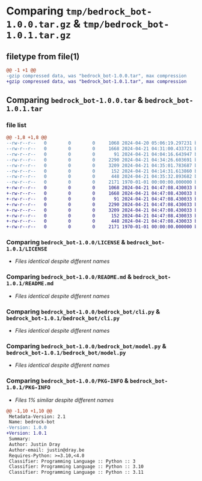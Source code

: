 # Comparing `tmp/bedrock_bot-1.0.0.tar.gz` & `tmp/bedrock_bot-1.0.1.tar.gz`

## filetype from file(1)

```diff
@@ -1 +1 @@
-gzip compressed data, was "bedrock_bot-1.0.0.tar", max compression
+gzip compressed data, was "bedrock_bot-1.0.1.tar", max compression
```

## Comparing `bedrock_bot-1.0.0.tar` & `bedrock_bot-1.0.1.tar`

### file list

```diff
@@ -1,8 +1,8 @@
--rw-r--r--   0        0        0     1068 2024-04-20 05:06:19.297231 bedrock_bot-1.0.0/LICENSE
--rw-r--r--   0        0        0     1668 2024-04-21 04:31:00.433721 bedrock_bot-1.0.0/README.md
--rw-r--r--   0        0        0       91 2024-04-21 04:04:16.643947 bedrock_bot-1.0.0/bedrock_bot/__init__.py
--rw-r--r--   0        0        0     2290 2024-04-21 04:34:26.603691 bedrock_bot-1.0.0/bedrock_bot/cli.py
--rw-r--r--   0        0        0     3209 2024-04-21 04:35:01.783687 bedrock_bot-1.0.0/bedrock_bot/model.py
--rw-r--r--   0        0        0      152 2024-04-21 04:14:31.613860 bedrock_bot-1.0.0/bedrock_bot/util.py
--rw-r--r--   0        0        0      448 2024-04-21 04:35:32.893682 bedrock_bot-1.0.0/pyproject.toml
--rw-r--r--   0        0        0     2171 1970-01-01 00:00:00.000000 bedrock_bot-1.0.0/PKG-INFO
+-rw-r--r--   0        0        0     1068 2024-04-21 04:47:08.430033 bedrock_bot-1.0.1/LICENSE
+-rw-r--r--   0        0        0     1668 2024-04-21 04:47:08.430033 bedrock_bot-1.0.1/README.md
+-rw-r--r--   0        0        0       91 2024-04-21 04:47:08.430033 bedrock_bot-1.0.1/bedrock_bot/__init__.py
+-rw-r--r--   0        0        0     2290 2024-04-21 04:47:08.430033 bedrock_bot-1.0.1/bedrock_bot/cli.py
+-rw-r--r--   0        0        0     3209 2024-04-21 04:47:08.430033 bedrock_bot-1.0.1/bedrock_bot/model.py
+-rw-r--r--   0        0        0      152 2024-04-21 04:47:08.430033 bedrock_bot-1.0.1/bedrock_bot/util.py
+-rw-r--r--   0        0        0      448 2024-04-21 04:47:08.430033 bedrock_bot-1.0.1/pyproject.toml
+-rw-r--r--   0        0        0     2171 1970-01-01 00:00:00.000000 bedrock_bot-1.0.1/PKG-INFO
```

### Comparing `bedrock_bot-1.0.0/LICENSE` & `bedrock_bot-1.0.1/LICENSE`

 * *Files identical despite different names*

### Comparing `bedrock_bot-1.0.0/README.md` & `bedrock_bot-1.0.1/README.md`

 * *Files identical despite different names*

### Comparing `bedrock_bot-1.0.0/bedrock_bot/cli.py` & `bedrock_bot-1.0.1/bedrock_bot/cli.py`

 * *Files identical despite different names*

### Comparing `bedrock_bot-1.0.0/bedrock_bot/model.py` & `bedrock_bot-1.0.1/bedrock_bot/model.py`

 * *Files identical despite different names*

### Comparing `bedrock_bot-1.0.0/PKG-INFO` & `bedrock_bot-1.0.1/PKG-INFO`

 * *Files 1% similar despite different names*

```diff
@@ -1,10 +1,10 @@
 Metadata-Version: 2.1
 Name: bedrock-bot
-Version: 1.0.0
+Version: 1.0.1
 Summary: 
 Author: Justin Dray
 Author-email: justin@dray.be
 Requires-Python: >=3.10,<4.0
 Classifier: Programming Language :: Python :: 3
 Classifier: Programming Language :: Python :: 3.10
 Classifier: Programming Language :: Python :: 3.11
```

